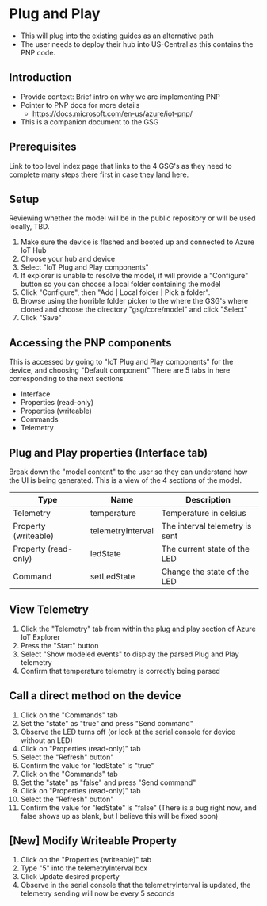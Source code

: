 # Plug and Play
* This will plug into the existing guides as an alternative path
* The user needs to deploy their hub into US-Central as this contains the PNP code.

## Introduction
* Provide context: Brief intro on why we are implementing PNP
* Pointer to PNP docs for more details
   * https://docs.microsoft.com/en-us/azure/iot-pnp/
* This is a companion document to the GSG

## Prerequisites
Link to top level index page that links to the 4 GSG's as they need to complete many steps there first in case they land here.

## Setup
Reviewing whether the model will be in the public repository or will be used locally, TBD.

1. Make sure the device is flashed and booted up and connected to Azure IoT Hub
1. Choose your hub and device
1. Select "IoT Plug and Play components"
1. If explorer is unable to resolve the model, if will provide a "Configure" button so you can choose a local folder containing the model
1. Click "Configure", then "Add | Local folder | Pick a folder".
1. Browse using the horrible folder picker to the where the GSG's where cloned and choose the directory "gsg/core/model" and click "Select"
1. Click "Save"

## Accessing the PNP components
This is accessed by going to "IoT Plug and Play components" for the device, and choosing "Default component"
There are 5 tabs in here corresponding to the next sections
* Interface
* Properties (read-only)
* Properties (writeable)
* Commands
* Telemetry

## Plug and Play properties (Interface tab)
Break down the "model content" to the user so they can understand how the UI is being generated.
This is a view of the 4 sections of the model.

| Type | Name | Description |
|---|---|---|
| Telemetry | temperature | Temperature in celsius |
| Property (writeable) | telemetryInterval | The interval telemetry is sent |
| Property (read-only) | ledState | The current state of the LED |
| Command | setLedState | Change the state of the LED |

## View Telemetry
1. Click the "Telemetry" tab from within the plug and play section of Azure IoT Explorer
1. Press the "Start" button
1. Select "Show modeled events" to display the parsed Plug and Play telemetry
1. Confirm that temperature telemetry is correctly being parsed

## Call a direct method on the device
1. Click on the "Commands" tab
1. Set the "state" as "true" and press "Send command"
1. Observe the LED turns off (or look at the serial console for device without an LED)
1. Click on "Properties (read-only)" tab
1. Select the "Refresh" button"
1. Confirm the value for "ledState" is "true"
1. Click on the "Commands" tab
1. Set the "state" as "false" and press "Send command"
1. Click on "Properties (read-only)" tab
1. Select the "Refresh" button"
1. Confirm the value for "ledState" is "false" (There is a bug right now, and false shows up as blank, but I believe this will be fixed soon)

## [New] Modify Writeable Property
1. Click on the "Properties (writeable)" tab
1. Type "5" into the telemetryInterval box
1. Click Update desired property
1. Observe in the serial console that the telemetryInterval is updated, the telemetry sending will now be every 5 seconds
